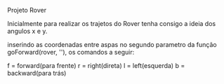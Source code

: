 Projeto Rover

Inicialmente para realizar os trajetos do Rover tenha consigo a ideia dos angulos x e y.

inserindo as coordenadas entre aspas no segundo parametro da função goForward(rover, ''), os comandos a seguir:

f = forward(para frente)
r = right(direta)
l = left(esquerda)
b = backward(para trás)